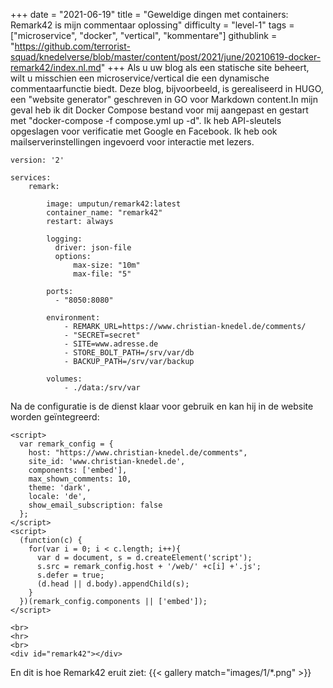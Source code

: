 +++
date = "2021-06-19"
title = "Geweldige dingen met containers: Remark42 is mijn commentaar oplossing"
difficulty = "level-1"
tags = ["microservice", "docker", "vertical", "kommentare"]
githublink = "https://github.com/terrorist-squad/knedelverse/blob/master/content/post/2021/june/20210619-docker-remark42/index.nl.md"
+++
Als u uw blog als een statische site beheert, wilt u misschien een microservice/vertical die een dynamische commentaarfunctie biedt. Deze blog, bijvoorbeeld, is gerealiseerd in HUGO, een "website generator" geschreven in GO voor Markdown content.In mijn geval heb ik dit Docker Compose bestand voor mij aangepast en gestart met "docker-compose -f compose.yml up -d". Ik heb API-sleutels opgeslagen voor verificatie met Google en Facebook. Ik heb ook mailserverinstellingen ingevoerd voor interactie met lezers.
```
version: '2'

services:
    remark:

        image: umputun/remark42:latest
        container_name: "remark42"
        restart: always

        logging:
          driver: json-file
          options:
              max-size: "10m"
              max-file: "5"

        ports:
          - "8050:8080"   

        environment:
            - REMARK_URL=https://www.christian-knedel.de/comments/ 
            - "SECRET=secret"          
            - SITE=www.adresse.de 
            - STORE_BOLT_PATH=/srv/var/db
            - BACKUP_PATH=/srv/var/backup

        volumes:
            - ./data:/srv/var

```
Na de configuratie is de dienst klaar voor gebruik en kan hij in de website worden geïntegreerd:
```
<script>
  var remark_config = {
    host: "https://www.christian-knedel.de/comments", 
    site_id: 'www.christian-knedel.de',
    components: ['embed'], 
    max_shown_comments: 10,
    theme: 'dark',
    locale: 'de',
    show_email_subscription: false
  };
</script>
<script>
  (function(c) {
    for(var i = 0; i < c.length; i++){
      var d = document, s = d.createElement('script');
      s.src = remark_config.host + '/web/' +c[i] +'.js';
      s.defer = true;
      (d.head || d.body).appendChild(s);
    }
  })(remark_config.components || ['embed']);
</script>

<br>
<hr>
<br>
<div id="remark42"></div>

```
En dit is hoe Remark42 eruit ziet:
{{< gallery match="images/1/*.png" >}}
